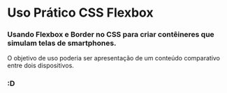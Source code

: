 # Uso Prático CSS Flexbox  
### Usando Flexbox e Border no CSS para criar contêineres que simulam telas de smartphones.  
O objetivo de uso poderia ser apresentação de um conteúdo comparativo entre dois dispositivos.  
### :D
